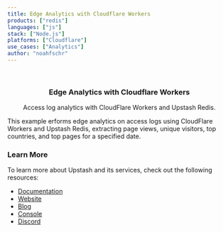 ```yaml
---
title: Edge Analytics with Cloudflare Workers
products: ["redis"]
languages: ["js"]
stack: ["Node.js"]
platforms: ["Cloudflare"]
use_cases: ["Analytics"]
author: "noahfschr"
---
```


<br />
<div align="center">

  <h3 align="center">Edge Analytics with Cloudflare Workers</h3>

  <p align="center">
Access log analytics with CloudFlare Workers and Upstash Redis.
  </p>
</div>

This example erforms edge analytics on access logs using CloudFlare Workers and Upstash Redis, extracting page views, unique visitors, top countries, and top pages for a specified date.

### Learn More

To learn more about Upstash and its services, check out the following resources:

- [Documentation](https://docs.upstash.com)
- [Website](https://upstash.com)
- [Blog](https://upstash.com/blog)
- [Console](https://console.upstash.com)
- [Discord](https://upstash.com/discord)
